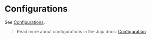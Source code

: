 # Configurations

See [Configurations](https://charmhub.io/indico/configure).

> Read more about configurations in the Juju docs: [Configuration](https://juju.is/docs/juju/configuration)
